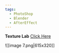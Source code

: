 ```yaml
---
tags:
  - PhotoShop
  - Blender
  - AfterEffect
---
```

**Texture Lab**
[Click Here](https://texturelabs.org/)

![[image 7.png|615x320]]